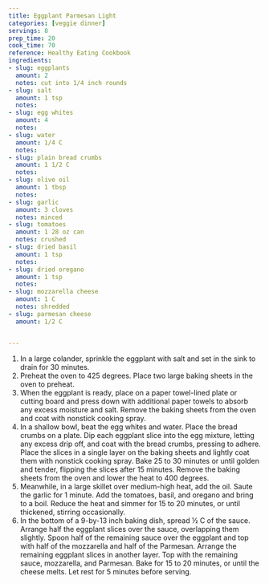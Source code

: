 ```yaml
---
title: Eggplant Parmesan Light
categories: [veggie dinner]
servings: 8
prep_time: 20
cook_time: 70
reference: Healthy Eating Cookbook
ingredients:
- slug: eggplants
  amount: 2
  notes: cut into 1/4 inch rounds
- slug: salt
  amount: 1 tsp
  notes:
- slug: egg whites
  amount: 4
  notes:
- slug: water
  amount: 1/4 C
  notes:
- slug: plain bread crumbs
  amount: 1 1/2 C
  notes:
- slug: olive oil
  amount: 1 tbsp
  notes:
- slug: garlic
  amount: 3 cloves
  notes: minced
- slug: tomatoes
  amount: 1 28 oz can
  notes: crushed
- slug: dried basil
  amount: 1 tsp
  notes:
- slug: dried oregano
  amount: 1 tsp
  notes:
- slug: mozzarella cheese
  amount: 1 C
  notes: shredded
- slug: parmesan cheese
  amount: 1/2 C


---
```


1. In a large colander, sprinkle the eggplant with salt and set in the sink to drain for 30 minutes.
2. Preheat the oven to 425 degrees. Place two large baking sheets in the oven to preheat.
3. When the eggplant is ready, place on a paper towel-lined plate or cutting board and press down with additional paper towels to absorb any excess moisture and salt. Remove the baking sheets from the oven and coat with nonstick cooking spray.
4. In a shallow bowl, beat the egg whites and water. Place the bread crumbs on a plate. Dip each eggplant slice into the egg mixture, letting any excess drip off, and coat with the bread crumbs, pressing to adhere. Place the slices in a single layer on the baking sheets and lightly coat them with nonstick cooking spray. Bake 25 to 30 minutes or until golden and tender, flipping the slices after 15 minutes. Remove the baking sheets from the oven and lower the heat to 400 degrees.
5. Meanwhile, in a large skillet over medium-high heat, add the oil. Saute the garlic for 1 minute. Add the tomatoes, basil, and oregano and bring to a boil. Reduce the heat and simmer for 15 to 20 minutes, or until thickened, stirring occasionally.
6. In the bottom of a 9-by-13 inch baking dish, spread ½ C of the sauce. Arrange half the eggplant slices over the sauce, overlapping them slightly. Spoon half of the remaining sauce over the eggplant and top with half of the mozzarella and half of the Parmesan. Arrange the remaining eggplant slices in another layer. Top with the remaining sauce, mozzarella, and Parmesan. Bake for 15 to 20 minutes, or until the cheese melts. Let rest for 5 minutes before serving.
